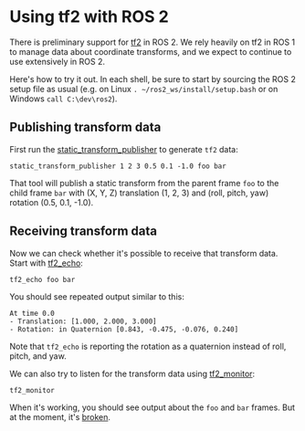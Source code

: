 # Using tf2 with ROS 2

There is preliminary support for [tf2](http://wiki.ros.org/tf2) in ROS 2. We rely heavily on tf2 in ROS 1 to manage data about coordinate transforms, and we expect to continue to use extensively in ROS 2.

Here's how to try it out. In each shell, be sure to start by sourcing the ROS 2 setup file as usual (e.g. on Linux `. ~/ros2_ws/install/setup.bash` or on Windows `call C:\dev\ros2`).

## Publishing transform data

First run the [static_transform_publisher](http://wiki.ros.org/tf2_tools) to generate `tf2` data:

    static_transform_publisher 1 2 3 0.5 0.1 -1.0 foo bar

That tool will publish a static transform from the parent frame `foo` to the child frame `bar` with (X, Y, Z) translation (1, 2, 3) and (roll, pitch, yaw) rotation (0.5, 0.1, -1.0).

## Receiving transform data

Now we can check whether it's possible to receive that transform data. Start with [tf2_echo](http://wiki.ros.org/tf2_tools):

    tf2_echo foo bar

You should see repeated output similar to this:

~~~
At time 0.0
- Translation: [1.000, 2.000, 3.000]
- Rotation: in Quaternion [0.843, -0.475, -0.076, 0.240]
~~~

Note that `tf2_echo` is reporting the rotation as a quaternion instead of roll, pitch, and yaw.

We can also try to listen for the transform data using [tf2_monitor](http://wiki.ros.org/tf2_tools):

    tf2_monitor

When it's working, you should see output about the `foo` and `bar` frames. But at the moment, it's [broken](https://github.com/ros/geometry2/issues/156).

